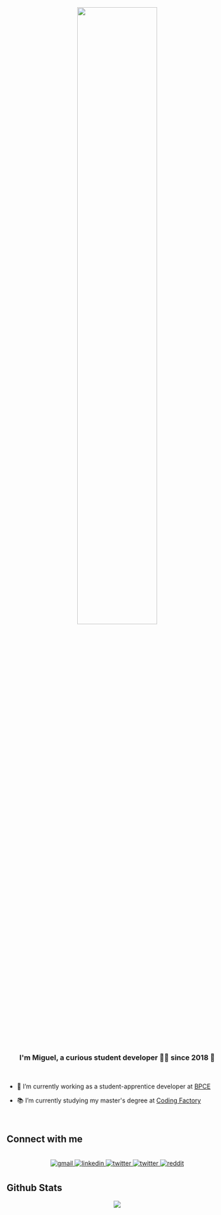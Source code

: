 <div align="center">
<img src="https://i.pinimg.com/originals/ab/7f/85/ab7f854e1f83760f6becc0a244dc85d3.gif" align="center" style="width: 60%" />
</div>  

<br/>  

### <div align="center">I'm Miguel, a curious student developer 👨‍💻 since 2018 🚀</div>

<br>


- 💼 I’m currently working as a student-apprentice developer at [BPCE](https://groupebpce.com/)


- 📚 I’m currently studying my master's degree at [Coding Factory](https://codingfactory.fr/)


<br/>  

## Connect with me
<br>

<div align="center">
<a href="mailto:msagres--pro@outlook.fr" target="_blank">
<img src=https://img.shields.io/badge/Gmail-D14836?style=for-the-badge&logo=gmail&logoColor=white alt=gmail 
style="margin-bottom: 5px;" />
</a>
<a href="https://linkedin.com/in/angelo-miguel-barbosa-costa-8986b1236" target="_blank">
<img src=https://img.shields.io/badge/linkedin-%231E77B5.svg?&style=for-the-badge&logo=linkedin&logoColor=white alt=linkedin style="margin-bottom: 5px;" />
</a>
<a href="https://twitter.com/MiguelC81675818" target="_blank">
<img src=https://img.shields.io/badge/Twitter-1DA1F2?style=for-the-badge&logo=twitter&logoColor=white alt=twitter style="margin-bottom: 5px;" />
</a>
<a href="https://discordapp.com/users/msagres#7375/" target="_blank">
<img src=https://img.shields.io/badge/Discord-7289DA?style=for-the-badge&logo=discord&logoColor=white alt=twitter 
style="margin-bottom: 5px;" />
</a>
<a href="https://s.reddit.com/c/19mekrh94z4vo" target="_blank">
<img src=https://img.shields.io/badge/Reddit-FF4500?style=for-the-badge&logo=reddit&logoColor=white alt=reddit 
style="margin-bottom: 5px;" />
</a>  
</div>  

## Github Stats
<div align="center"><img src="https://github-readme-stats.vercel.app/api?username=mcosta3tc&show_icons=true&count_private=true&hide_border=true" align="center" /></div>  
